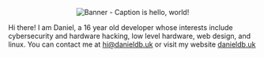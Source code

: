 <p align="center">
  <img width=”720" height=”240" src="https://github.com/user-attachments/assets/7a23f526-e6c2-4262-a4f6-fe345d22c08d" alt="Banner - Caption is hello, world!">
</p>

Hi there! I am Daniel, a 16 year old developer whose interests include cybersecurity and hardware hacking, low level hardware, web design, and linux.
You can contact me at [hi@danieldb.uk](mailto:hi@danieldb.uk) or visit my website [danieldb.uk](https://danieldb.uk/)

<!--
**Dragon863/Dragon863** is a ✨ _special_ ✨ repository because its `README.md` (this file) appears on your GitHub profile.

Here are some ideas to get you started:

- 🔭 I’m currently working on ...
- 🌱 I’m currently learning ...
- 👯 I’m looking to collaborate on ...
- 🤔 I’m looking for help with ...
- 💬 Ask me about ...
- 📫 How to reach me: ...
- 😄 Pronouns: ...
- ⚡ Fun fact: ...
-->
